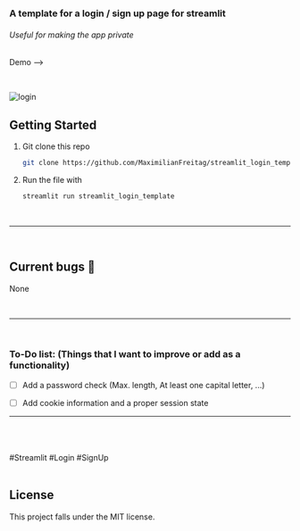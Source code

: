 ### A template for a login / sign up page for streamlit

###### Useful for making the app private 



Demo --> 




<br> 

![login](https://user-images.githubusercontent.com/46624616/163812035-8cc7f7dd-2bcc-4786-96dd-66f4fbd112db.jpg)



<!-- GETTING STARTED -->
## Getting Started


1. Git clone this repo
   ```sh
   git clone https://github.com/MaximilianFreitag/streamlit_login_template
   ```

2. Run the file with 
   ```sh
   streamlit run streamlit_login_template
   ```


<br>  
 
 

__________________________________________________

<br />

<!-- Current bugs -->
## Current bugs 🐞

None

<br>

__________________________________________________


<br>

### To-Do list: (Things that I want to improve or add as a functionality)

- [ ] Add a password check (Max. length, At least one capital letter, ...) 
- [ ] Add cookie information and a proper session state


__________________________________________________
<br>







<br />
<br />
#Streamlit #Login #SignUp
<br />
<br />



## License
This project falls under the MIT license.

